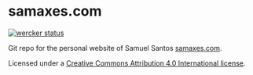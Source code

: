 # samaxes.com

[![wercker status](https://app.wercker.com/status/fdf6778e2a0c473b4f6727d01834585b/m "wercker status")](https://app.wercker.com/project/bykey/fdf6778e2a0c473b4f6727d01834585b)

Git repo for the personal website of Samuel Santos [samaxes.com](https://samaxes.com/).

Licensed under a [Creative Commons Attribution 4.0 International license](https://creativecommons.org/licenses/by/4.0/).
